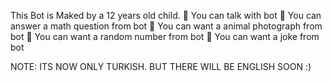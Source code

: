 This Bot is Maked by a 12 years old child.
🚀 You can talk with bot
🚀 You can answer a math question from bot
🚀 You can want a animal photograph from bot
🚀 You can want a random number from bot
🚀 You can want a joke from bot



NOTE: ITS NOW ONLY TURKISH. BUT THERE WILL BE ENGLISH SOON :)
